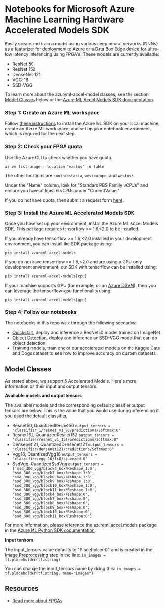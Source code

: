 
# Notebooks for Microsoft Azure Machine Learning Hardware Accelerated Models SDK

Easily create and train a model using various deep neural networks (DNNs) as a featurizer for deployment to Azure or a Data Box Edge device for ultra-low latency inferencing using FPGA's. These models are currently available:

* ResNet 50
* ResNet 152
* DenseNet-121
* VGG-16
* SSD-VGG  

To learn more about the azureml-accel-model classes, see the section [Model Classes](#model-classes) below or the [Azure ML Accel Models SDK documentation](https://docs.microsoft.com/en-us/python/api/azureml-accel-models/azureml.accel?view=azure-ml-py).

### Step 1: Create an Azure ML workspace
Follow [these instructions](https://docs.microsoft.com/en-us/azure/machine-learning/service/quickstart-create-workspace-with-python) to install the Azure ML SDK on your local machine, create an Azure ML workspace, and set up your notebook environment, which is required for the next step.

### Step 2: Check your FPGA quota
Use the Azure CLI to check whether you have quota.

```shell
az vm list-usage --location "eastus" -o table
```

The other locations are ``southeastasia``, ``westeurope``, and ``westus2``.

Under the "Name" column, look for "Standard PBS Family vCPUs" and ensure you have at least 6 vCPUs under "CurrentValue."

If you do not have quota, then submit a request form [here](https://aka.ms/accelerateAI).

### Step 3: Install the Azure ML Accelerated Models SDK
Once you have set up your environment, install the Azure ML Accel Models SDK. This package requires tensorflow >= 1.6,<2.0 to be installed. 

If you already have tensorflow >= 1.6,<2.0 installed in your development environment, you can install the SDK package using: 

```
pip install azureml-accel-models
```

If you do not have tensorflow >= 1.6,<2.0 and are using a CPU-only development environment, our SDK with tensorflow can be installed using:

```
pip install azureml-accel-models[cpu]
```

If your machine supports GPU (for example, on an [Azure DSVM](https://docs.microsoft.com/en-us/azure/machine-learning/data-science-virtual-machine/overview)), then you can leverage the tensorflow-gpu functionality using:

```
pip install azureml-accel-models[gpu]
```

### Step 4: Follow our notebooks

The notebooks in this repo walk through the following scenarios: 
* [Quickstart](accelerated-models-quickstart.ipynb), deploy and inference a ResNet50 model trained on ImageNet
* [Object Detection](accelerated-models-object-detection.ipynb), deploy and inference an SSD-VGG model that can do object detection
* [Training models](accelerated-models-training.ipynb), train one of our accelerated models on the Kaggle Cats and Dogs dataset to see how to improve accuracy on custom datasets

<a name="model-classes"></a>
## Model Classes
As stated above, we support 5 Accelerated Models. Here's more information on their input and output tensors.

**Available models and output tensors**

The available models and the corresponding default classifier output tensors are below. This is the value that you would use during inferencing if you used the default classifier.
* Resnet50, QuantizedResnet50 
``
output_tensors = "classifier_1/resnet_v1_50/predictions/Softmax:0"
``
* Resnet152, QuantizedResnet152 
``
output_tensors = "classifier/resnet_v1_152/predictions/Softmax:0"
``
* Densenet121, QuantizedDensenet121
``
output_tensors = "classifier/densenet121/predictions/Softmax:0"
``
* Vgg16, QuantizedVgg16 
``
output_tensors = "classifier/vgg_16/fc8/squeezed:0"
``
* SsdVgg, QuantizedSsdVgg
``
output_tensors = ['ssd_300_vgg/block4_box/Reshape_1:0', 'ssd_300_vgg/block7_box/Reshape_1:0', 'ssd_300_vgg/block8_box/Reshape_1:0', 'ssd_300_vgg/block9_box/Reshape_1:0', 'ssd_300_vgg/block10_box/Reshape_1:0', 'ssd_300_vgg/block11_box/Reshape_1:0', 'ssd_300_vgg/block4_box/Reshape:0', 'ssd_300_vgg/block7_box/Reshape:0', 'ssd_300_vgg/block8_box/Reshape:0', 'ssd_300_vgg/block9_box/Reshape:0', 'ssd_300_vgg/block10_box/Reshape:0', 'ssd_300_vgg/block11_box/Reshape:0']
``

For more information, please reference the azureml.accel.models package in the [Azure ML Python SDK documentation](https://docs.microsoft.com/en-us/python/api/azureml-accel-models/azureml.accel.models?view=azure-ml-py).

**Input tensors**

The input_tensors value defaults to "Placeholder:0" and is created in the [Image Preprocessing](#construct-model) step in the line: 
``
in_images = tf.placeholder(tf.string)
``

You can change the input_tensors name by doing this: 
``
in_images = tf.placeholder(tf.string, name="images")
``


## Resources
*  [Read more about FPGAs](https://docs.microsoft.com/en-us/azure/machine-learning/service/concept-accelerate-with-fpgas)
